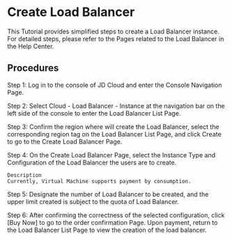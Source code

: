 # Create Load Balancer

This Tutorial provides simplified steps to create a Load Balancer instance. For detailed steps, please refer to the Pages related to the Load Balancer in the Help Center.

## Procedures
Step 1: Log in to the console of JD Cloud and enter the Console Navigation Page.

Step 2: Select Cloud - Load Balancer - Instance at the navigation bar on the left side of the console to enter the Load Balancer List Page.

Step 3: Confirm the region where will create the Load Balancer, select the corresponding region tag on the Load Balancer List Page, and click Create to go to the Create Load Balancer Page.

Step 4: On the Create Load Balancer Page, select the Instance Type and Configuration of the Load Balancer the users are to create.

	Description
	Currently, Virtual Machine supports payment by consumption.

Step 5: Designate the number of Load Balancer to be created, and the upper limit created is subject to the quota of Load Balancer.

Step 6: After confirming the correctness of the selected configuration, click [Buy Now] to go to the order confirmation Page. Upon payment, return to the Load Balancer List Page to view the creation of the load balancer.

